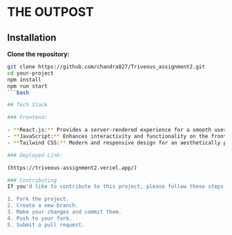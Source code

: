 # THE OUTPOST

## Installation

 **Clone the repository:**

   ```bash
   git clone https://github.com/chandra827/Triveous_assignment2.git
   cd your-project
   npm install
   npm run start
   ```bash

## Tech Stack

### Frontend:

- **React.js:** Provides a server-rendered experience for a smooth user interface.
- **JavaScript:** Enhances interactivity and functionality on the frontend.
- **Tailwind CSS:** Modern and responsive design for an aesthetically pleasing layout.

### Deployed Link:

(https://triveous-assignment2.vercel.app/)

### Contributing
If you'd like to contribute to this project, please follow these steps:

1. Fork the project.
2. Create a new branch.
3. Make your changes and commit them.
4. Push to your fork.
5. Submit a pull request.


